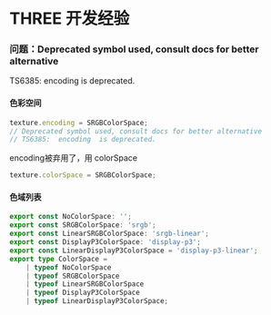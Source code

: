 # THREE 开发经验

### 问题：Deprecated symbol used, consult docs for better alternative 
TS6385:  encoding  is deprecated.

#### 色彩空间

```typescript
texture.encoding = SRGBColorSpace;
// Deprecated symbol used, consult docs for better alternative 
// TS6385:  encoding  is deprecated.
```

encoding被弃用了，用 colorSpace

```typescript
texture.colorSpace = SRGBColorSpace;
```

#### 色域列表

```typescript
export const NoColorSpace: '';
export const SRGBColorSpace: 'srgb';
export const LinearSRGBColorSpace: 'srgb-linear';
export const DisplayP3ColorSpace: 'display-p3';
export const LinearDisplayP3ColorSpace = 'display-p3-linear';
export type ColorSpace =
    | typeof NoColorSpace
    | typeof SRGBColorSpace
    | typeof LinearSRGBColorSpace
    | typeof DisplayP3ColorSpace
    | typeof LinearDisplayP3ColorSpace;
```

